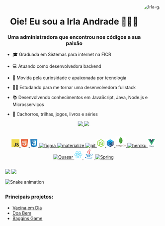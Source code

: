 <img align="right" alt="Irla-gif" height="150" style="border-radius:50px;" src="https://i.picasion.com/pic92/f6db186d34cfac6467bb1cd0321058a6.gif">

<h1 align="center">Oie! Eu sou a Irla Andrade 👋👩‍💻</h1>

<p><h3 align="center">Uma administradora que encontrou nos códigos a sua paixão</h3></p>

- 🎓 Graduada em Sistemas para internet na FICR
  
- 💻 Atuando como desenvolvedora backend
  
- 🔎 Movida pela curiosidade e apaixonada por tecnologia
  
- 👩‍💻 Estudando para me tornar uma desenvolvedora fullstack
  
- 📚 Desenvolvendo conhecimentos em JavaScript, Java, Node.js e Microsserviços
  
- 🥰 Cachorros, trilhas, jogos, livros e séries

<div align="center">
  <a href="https://github.com/irlaandrade">
  <img height="180em" src="https://github-readme-stats.vercel.app/api?username=irlaandrade&show_icons=true&theme=radical&include_all_commits=true&count_private=true"/>
  <img height="180em" src="https://github-readme-stats.vercel.app/api/top-langs/?username=irlaandrade&layout=compact&langs_count=7&theme=dracula"/>
</div>

<div style="display: inline_block"><br>
  <p align="center"><img src="https://raw.githubusercontent.com/devicons/devicon/master/icons/javascript/javascript-original.svg" height="26" alt="Javascript">
  <img src="https://raw.githubusercontent.com/devicons/devicon/master/icons/html5/html5-original.svg" height="26" alt="HTML">
  <img src="https://raw.githubusercontent.com/devicons/devicon/master/icons/css3/css3-original.svg" height="26" alt="CSS">
  <img src="https://www.vectorlogo.zone/logos/figma/figma-icon.svg" height="26" alt="figma"/>
  <img src="https://raw.githubusercontent.com/prplx/svg-logos/5585531d45d294869c4eaab4d7cf2e9c167710a9/svg/materialize.svg" height="26" width="34" alt="materialize"/>
  <img src="https://www.vectorlogo.zone/logos/git-scm/git-scm-icon.svg" height="26" alt="git"/>
  <img src="https://raw.githubusercontent.com/devicons/devicon/master/icons/nodejs/nodejs-original.svg" height="26" alt="NodeJS">
  <img src="https://raw.githubusercontent.com/devicons/devicon/master/icons/sequelize/sequelize-original.svg" height="26" alt="Sequelize">
  <img src="https://raw.githubusercontent.com/devicons/devicon/master/icons/mongodb/mongodb-original-wordmark.svg" height="34" alt="MongoDB">
  <img src="https://www.vectorlogo.zone/logos/heroku/heroku-icon.svg" height="26" width="34" alt="heroku"/>
  <img src="https://raw.githubusercontent.com/devicons/devicon/master/icons/vuejs/vuejs-original-wordmark.svg" height="26" alt="Vuejs"/>
  <img src="https://cdn.quasar.dev/logo/svg/quasar-logo.svg" height="26" alt="Quasar"/>
  <img src="https://raw.githubusercontent.com/devicons/devicon/master/icons/react/react-original.svg" height="26" alt="React"/>
  <img src="https://raw.githubusercontent.com/devicons/devicon/master/icons/java/java-original.svg" height="34" alt="Java">
  <img src="https://cdn.jsdelivr.net/gh/devicons/devicon/icons/spring/spring-original.svg" height="26" alt="Spring"></p>
</div>

##
  
<div> 
  <a href = "mailto:paula.irla@gmail.com"><img src="https://img.shields.io/badge/-Gmail-%23333?style=for-the-badge&logo=gmail&logoColor=white" target="_blank"></a>
  <a href="https://www.linkedin.com/in/irlaandrade/" target="_blank"><img src="https://img.shields.io/badge/-LinkedIn-%230077B5?style=for-the-badge&logo=linkedin&logoColor=white" target="_blank"></a>

![Snake animation](https://github.com/irlaandrade/irlaandrade/blob/output/github-contribution-grid-snake.svg)

</div>
  
##
  
### Principais projetos:
- [Vacina em Dia](https://github.com/irlaandrade/vacina-em-dia)
- [Doa Bem](https://github.com/Equipe-Ahgil/doabem-spa)
- [Baggins Game](https://github.com/irlaandrade/bagginsgame)
